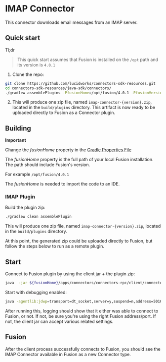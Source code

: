 # IMAP Connector

This connector downloads email messages from an IMAP server.

## Quick start

Tl;dr

> This quick start assumes that Fusion is installed on the `/opt` path and its version is `4.0.1`

1. Clone the repo:
```bash
git clone https://github.com/lucidworks/connectors-sdk-resources.git
cd connectors-sdk-resources/java-sdk/connectors/
./gradlew assemblePlugins -PfusionHome=/opt/fusion/4.0.1 -PfusionVersion=4.0.1 

```

2. This will produce one zip file, named `imap-connector-{version}.zip`, located in the `build/plugins` directory.
This artifact is now ready to be uploaded directly to Fusion as a Connector plugin.

## Building

**Important**

Change the _fusionHome_ property in the [Gradle Properties File](../gradle.properties) 

The _fusionHome_ property is the full path of your local Fusion installation. The path should include Fusion's version.

For example `/opt/fusion/4.0.1`

The _fusionHome_ is needed to import the code to an IDE.

### IMAP Plugin

Build the plugin zip:

```bash
./gradlew clean assemblePlugin
```

This will produce one zip file, named `imap-connector-{version}.zip`, located in the `build/plugins` directory.

At this point, the generated zip could be uploaded directly to Fusion, but follow the steps below to run as a remote plugin.


## Start

Connect to Fusion plugin by using the client jar + the plugin zip:

```bash
java  -jar ${fusionHome}/apps/connectors/connectors-rpc/client/connector-plugin-client-${fusionVersion}-uberjar.jar build/plugins/imap-connector-{version}.zip
```

Start with debugging enabled:

```bash
java -agentlib:jdwp=transport=dt_socket,server=y,suspend=n,address=5010 -jar ${fusionHome}/apps/connectors/connectors-rpc/client/connector-plugin-client-${fusionVersion}-uberjar.jar build/plugins/imap-connector-{version}.zip
```

After running this, logging should show that it either was able to connect to Fusion, or not. If not, be sure you're using the right Fusion address/port. If not, the client jar can accept various related settings.

## Fusion
After the client process successfully connects to Fusion, you should see the IMAP Connector available in Fusion as a new Connector type.

